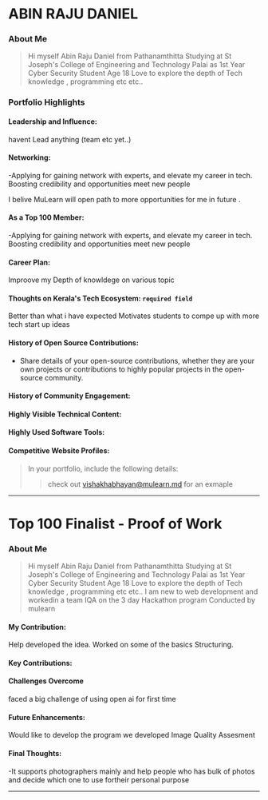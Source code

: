 
# ABIN RAJU DANIEL

### About Me

> Hi myself Abin Raju Daniel from Pathanamthitta Studying at St Joseph's College of Engineering and Technology Palai   as 1st Year Cyber Security Student
> Age 18 Love to explore the depth of Tech knowledge , programming etc etc..


### Portfolio Highlights




#### Leadership and Influence: 

havent Lead anything (team etc yet..)

#### Networking: 

-Applying for gaining network with experts, and elevate my career in tech. Boosting credibility and opportunities meet new people

I belive MuLearn will open  path to more opportunities for me in future .


#### As a Top 100 Member: 
-Applying for gaining network with experts, and elevate my career in tech. Boosting credibility and opportunities meet new people


#### Career Plan: 

Improove my Depth of knowldege on various topic 

#### Thoughts on Kerala's Tech Ecosystem: `required field`
Better than what i have expected  Motivates  students to compe up with more tech start up ideas  

#### History of Open Source Contributions:

- Share details of your open-source contributions, whether they are your own projects or contributions to highly popular projects in the open-source community.

#### History of Community Engagement:



#### Highly Visible Technical Content:



#### Highly Used Software Tools:



#### Competitive Website Profiles:





> In your portfolio, include the following details:
>> check out [vishakhabhayan@mulearn.md](./profile/vishakhabhayan@mulearn.md) for an exmaple

---


# Top 100 Finalist -  Proof of Work

### About Me 
> Hi myself Abin Raju Daniel from Pathanamthitta Studying at St Joseph's College of Engineering and Technology Palai   as 1st Year Cyber Security Student
> Age 18 Love to explore the depth of Tech knowledge , programming etc etc..  I am new to web development and workedin a team IQA on the 3 day Hackathon program Conducted by mulearn

#### My Contribution:
Help developed the idea.  Worked on some of the basics Structuring.

#### Key Contributions:


#### Challenges Overcome
faced a big challenge of using open ai for first time

#### Future Enhancements:
Would like to develop the program we developed Image Quality Assesment 
#### Final Thoughts:
-It supports photographers mainly  and help people who has  bulk of photos and decide which one to use fortheir personal purpose

---
